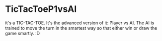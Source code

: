 # TicTacToeP1vsAI
it's a TIC-TAC-TOE. It's the advanced version of it: Player vs AI.  The AI is trained to move the turn in the smartest way so that either win or draw the game smartly. :D

